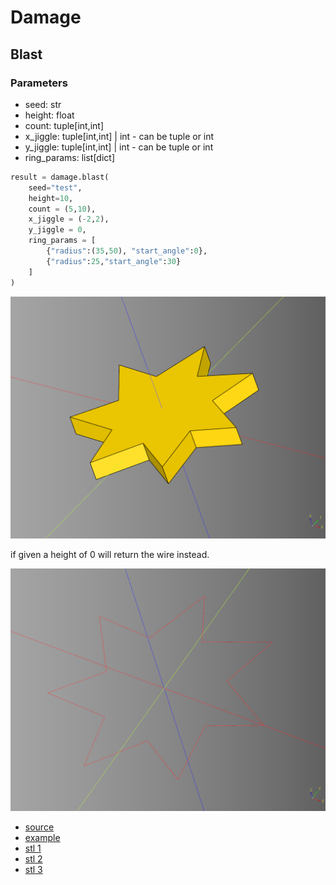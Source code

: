 # Damage

## Blast

### Parameters
* seed: str
* height: float
* count: tuple[int,int]
* x_jiggle: tuple[int,int] | int - can be tuple or int
* y_jiggle: tuple[int,int] | int - can be tuple or int
* ring_params: list[dict]

``` python
result = damage.blast(
    seed="test",
    height=10,
    count = (5,10),
    x_jiggle = (-2,2), 
    y_jiggle = 0,
    ring_params = [
        {"radius":(35,50), "start_angle":0}, 
        {"radius":25,"start_angle":30}
    ]
)
```

![](image/damage/07.png)<br />

if given a height of 0 will return the wire instead.

![](image/damage/08.png)<br />

* [source](../src/cqterrain/damage/blast.py)
* [example](../example/damage/blast.py)
* [stl 1](../stl/damage_blast_1.stl)
* [stl 2](../stl/damage_blast_2.stl)
* [stl 3](../stl/damage_blast_3.stl)
